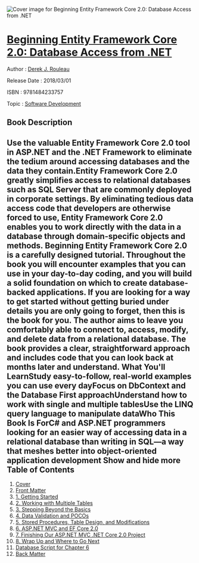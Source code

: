 ![Cover image for Beginning Entity Framework Core 2.0: Database Access from .NET](https://imgdetail.ebookreading.net/cover/cover/software_development/EB9781484233757.jpg)

[Beginning Entity Framework Core 2.0: Database Access from .NET](https://ebookreading.net/view/book/Beginning+Entity+Framework+Core+2.0%3A+Database+Access+from+.NET-EB9781484233757_1.html "Beginning Entity Framework Core 2.0: Database Access from .NET")
====================================================================================================================

Author : [Derek J. Rouleau](https://ebookreading.net/search/author/Derek+J.+Rouleau)

Release Date : 2018/03/01

ISBN : 9781484233757

Topic : [Software Development](https://ebookreading.net/search/category/software-development)

Book Description
-----------------

 Use the valuable Entity Framework Core 2.0 tool in ASP.NET and the .NET Framework to eliminate the tedium around accessing databases and the data they contain.Entity Framework Core 2.0 greatly simplifies access to relational databases such as SQL Server that are commonly deployed in corporate settings. By eliminating tedious data access code that developers are otherwise forced to use, Entity Framework Core 2.0 enables you to work directly with the data in a database through domain-specific objects and methods. Beginning Entity Framework Core 2.0 is a carefully designed tutorial. Throughout the book you will encounter examples that you can use in your day-to-day coding, and you will build a solid foundation on which to create database-backed applications. If you are looking for a way to get started without getting buried under details you are only going to forget, then this is the book for you. The author aims to leave you comfortably able to connect to, access, modify, and delete data from a relational database. The book provides a clear, straightforward approach and includes code that you can look back at months later and understand. What You'll LearnStudy easy-to-follow, real-world examples you can use every dayFocus on DbContext and the Database First approachUnderstand how to work with single and multiple tablesUse the LINQ query language to manipulate dataWho This Book Is ForC# and ASP.NET programmers looking for an easier way of accessing data in a relational database than writing in SQL—a way that meshes better into object-oriented application development        Show and hide more                
Table of Contents
-----------------

1. [Cover](https://ebookreading.net/view/book/Beginning+Entity+Framework+Core+2.0%3A+Database+Access+from+.NET-EB9781484233757_1.html)
1. [Front Matter](https://ebookreading.net/view/book/Beginning+Entity+Framework+Core+2.0%3A+Database+Access+from+.NET-EB9781484233757_2.html)
1. [1. Getting Started](https://ebookreading.net/view/book/Beginning+Entity+Framework+Core+2.0%3A+Database+Access+from+.NET-EB9781484233757_3.html)
1. [2. Working with Multiple Tables](https://ebookreading.net/view/book/Beginning+Entity+Framework+Core+2.0%3A+Database+Access+from+.NET-EB9781484233757_4.html)
1. [3. Stepping Beyond the Basics](https://ebookreading.net/view/book/Beginning+Entity+Framework+Core+2.0%3A+Database+Access+from+.NET-EB9781484233757_5.html)
1. [4. Data Validation and POCOs](https://ebookreading.net/view/book/Beginning+Entity+Framework+Core+2.0%3A+Database+Access+from+.NET-EB9781484233757_6.html)
1. [5. Stored Procedures, Table Design, and Modifications](https://ebookreading.net/view/book/Beginning+Entity+Framework+Core+2.0%3A+Database+Access+from+.NET-EB9781484233757_7.html)
1. [6. ASP.NET MVC and EF Core 2.0](https://ebookreading.net/view/book/Beginning+Entity+Framework+Core+2.0%3A+Database+Access+from+.NET-EB9781484233757_8.html)
1. [7. Finishing Our ASP.NET MVC .NET Core 2.0 Project](https://ebookreading.net/view/book/Beginning+Entity+Framework+Core+2.0%3A+Database+Access+from+.NET-EB9781484233757_9.html)
1. [8. Wrap Up and Where to Go Next](https://ebookreading.net/view/book/Beginning+Entity+Framework+Core+2.0%3A+Database+Access+from+.NET-EB9781484233757_10.html)
1. [Database Script for Chapter 6](https://ebookreading.net/view/book/Beginning+Entity+Framework+Core+2.0%3A+Database+Access+from+.NET-EB9781484233757_11.html)
1. [Back Matter](https://ebookreading.net/view/book/Beginning+Entity+Framework+Core+2.0%3A+Database+Access+from+.NET-EB9781484233757_12.html)
